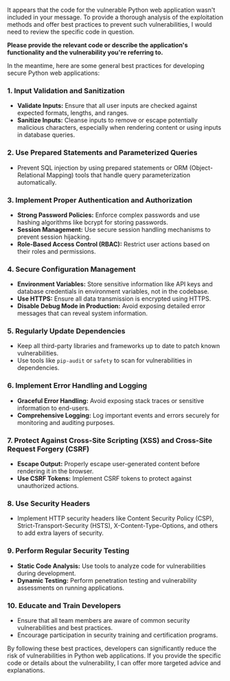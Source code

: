 It appears that the code for the vulnerable Python web application wasn't included in your message. To provide a thorough analysis of the exploitation methods and offer best practices to prevent such vulnerabilities, I would need to review the specific code in question.

**Please provide the relevant code or describe the application's functionality and the vulnerability you're referring to.**

In the meantime, here are some general best practices for developing secure Python web applications:

### 1. **Input Validation and Sanitization**
   - **Validate Inputs:** Ensure that all user inputs are checked against expected formats, lengths, and ranges.
   - **Sanitize Inputs:** Cleanse inputs to remove or escape potentially malicious characters, especially when rendering content or using inputs in database queries.

### 2. **Use Prepared Statements and Parameterized Queries**
   - Prevent SQL injection by using prepared statements or ORM (Object-Relational Mapping) tools that handle query parameterization automatically.

### 3. **Implement Proper Authentication and Authorization**
   - **Strong Password Policies:** Enforce complex passwords and use hashing algorithms like bcrypt for storing passwords.
   - **Session Management:** Use secure session handling mechanisms to prevent session hijacking.
   - **Role-Based Access Control (RBAC):** Restrict user actions based on their roles and permissions.

### 4. **Secure Configuration Management**
   - **Environment Variables:** Store sensitive information like API keys and database credentials in environment variables, not in the codebase.
   - **Use HTTPS:** Ensure all data transmission is encrypted using HTTPS.
   - **Disable Debug Mode in Production:** Avoid exposing detailed error messages that can reveal system information.

### 5. **Regularly Update Dependencies**
   - Keep all third-party libraries and frameworks up to date to patch known vulnerabilities.
   - Use tools like `pip-audit` or `safety` to scan for vulnerabilities in dependencies.

### 6. **Implement Error Handling and Logging**
   - **Graceful Error Handling:** Avoid exposing stack traces or sensitive information to end-users.
   - **Comprehensive Logging:** Log important events and errors securely for monitoring and auditing purposes.

### 7. **Protect Against Cross-Site Scripting (XSS) and Cross-Site Request Forgery (CSRF)**
   - **Escape Output:** Properly escape user-generated content before rendering it in the browser.
   - **Use CSRF Tokens:** Implement CSRF tokens to protect against unauthorized actions.

### 8. **Use Security Headers**
   - Implement HTTP security headers like Content Security Policy (CSP), Strict-Transport-Security (HSTS), X-Content-Type-Options, and others to add extra layers of security.

### 9. **Perform Regular Security Testing**
   - **Static Code Analysis:** Use tools to analyze code for vulnerabilities during development.
   - **Dynamic Testing:** Perform penetration testing and vulnerability assessments on running applications.

### 10. **Educate and Train Developers**
   - Ensure that all team members are aware of common security vulnerabilities and best practices.
   - Encourage participation in security training and certification programs.

By following these best practices, developers can significantly reduce the risk of vulnerabilities in Python web applications. If you provide the specific code or details about the vulnerability, I can offer more targeted advice and explanations.